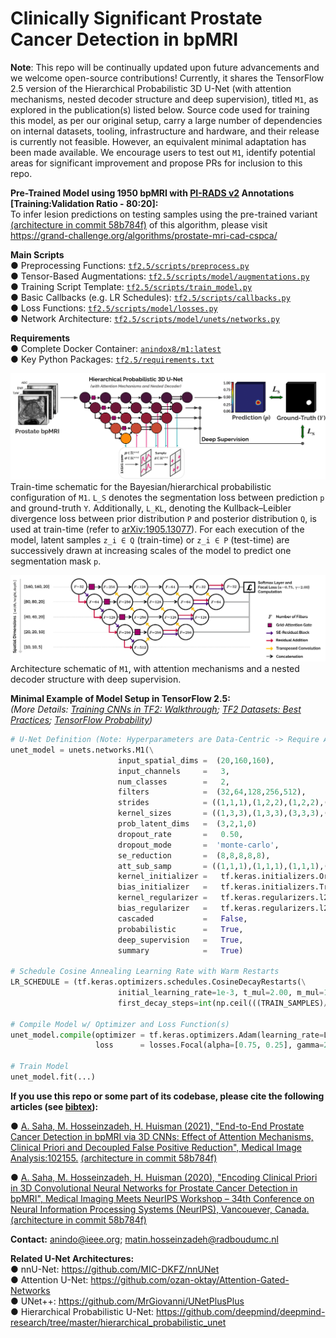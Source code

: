 # Clinically Significant Prostate Cancer Detection in bpMRI

**Note**: This repo will be continually updated upon future advancements and we welcome open-source contributions! Currently, it shares the TensorFlow 2.5 version of the Hierarchical Probabilistic 3D U-Net (with attention mechanisms, nested decoder structure and deep supervision), titled `M1`, as explored in the publication(s) listed below. Source code used for training this model, as per our original setup, carry a large number of dependencies on internal datasets, tooling, infrastructure and hardware, and their release is currently not feasible. However, an equivalent minimal adaptation has been made available. We encourage users to test out `M1`, identify potential areas for significant improvement and propose PRs for inclusion to this repo.

**Pre-Trained Model using 1950 bpMRI with [PI-RADS v2](https://www.sciencedirect.com/science/article/pii/S0302283815008489?via%3Dihub) Annotations [Training:Validation Ratio - 80:20]:**  
To infer lesion predictions on testing samples using the pre-trained variant [(architecture in commit 58b784f)](https://github.com/DIAGNijmegen/prostateMR_3D-CAD-csPCa/tree/58b784ffbd2e8c89139c6773cb9490b2fd53d814) of this algorithm, please visit https://grand-challenge.org/algorithms/prostate-mri-cad-cspca/

**Main Scripts**  
● Preprocessing Functions: [`tf2.5/scripts/preprocess.py`](https://github.com/DIAGNijmegen/prostateMR_3D-CAD-csPCa/blob/main/tf2.5/scripts/preprocess.py)  
● Tensor-Based Augmentations: [`tf2.5/scripts/model/augmentations.py`](https://github.com/DIAGNijmegen/prostateMR_3D-CAD-csPCa/blob/main/tf2.5/scripts/model/augmentations.py)   
● Training Script Template: [`tf2.5/scripts/train_model.py`](https://github.com/DIAGNijmegen/prostateMR_3D-CAD-csPCa/blob/main/tf2.5/scripts/train_model.py)  
● Basic Callbacks (e.g. LR Schedules): [`tf2.5/scripts/callbacks.py`](https://github.com/DIAGNijmegen/prostateMR_3D-CAD-csPCa/blob/main/tf2.5/scripts/callbacks.py)  
● Loss Functions: [`tf2.5/scripts/model/losses.py`](https://github.com/DIAGNijmegen/prostateMR_3D-CAD-csPCa/blob/main/tf2.5/scripts/model/losses.py)  
● Network Architecture: [`tf2.5/scripts/model/unets/networks.py`](https://github.com/DIAGNijmegen/prostateMR_3D-CAD-csPCa/blob/main/tf2.5/scripts/model/unets/networks.py)  

**Requirements**  
● Complete Docker Container: [`anindox8/m1:latest`](https://hub.docker.com/r/anindox8/m1)  
● Key Python Packages: [`tf2.5/requirements.txt`](https://github.com/DIAGNijmegen/prostateMR_3D-CAD-csPCa/blob/main/tf2.5/requirements.txt)  

<kbd>![schematic](docs/image-1.png)</kbd>
Train-time schematic for the Bayesian/hierarchical probabilistic configuration of `M1`. `L_S` denotes the segmentation loss between prediction `p` and ground-truth `Y`. Additionally, `L_KL`, denoting the Kullback–Leibler divergence loss between prior distribution `P` and posterior distribution `Q`, is used at train-time (refer to [arXiv:1905.13077](https://arxiv.org/abs/1905.13077)). For each execution of the model, latent samples `z_i ∈ Q` (train-time) or `z_i ∈ P` (test-time) are successively drawn at increasing scales of the model to predict one segmentation mask `p`.

<kbd>![schematic](docs/image-2.png)</kbd>
Architecture schematic of `M1`, with attention mechanisms and a nested decoder structure with deep supervision.

**Minimal Example of Model Setup in TensorFlow 2.5:**  
*(More Details: [Training CNNs in TF2: Walkthrough](https://www.tensorflow.org/tutorials/images/segmentation); [TF2 Datasets: Best Practices](https://www.tensorflow.org/guide/data_performance); [TensorFlow Probability](https://www.tensorflow.org/probability))*
```python
# U-Net Definition (Note: Hyperparameters are Data-Centric -> Require Adequate Tuning for Optimal Performance)
unet_model = unets.networks.M1(\
                        input_spatial_dims =  (20,160,160),            
                        input_channels     =   3,
                        num_classes        =   2,                       
                        filters            =  (32,64,128,256,512),   
                        strides            = ((1,1,1),(1,2,2),(1,2,2),(2,2,2),(2,2,2)),  
                        kernel_sizes       = ((1,3,3),(1,3,3),(3,3,3),(3,3,3),(3,3,3)),
                        prob_latent_dims   =  (3,2,1,0)
                        dropout_rate       =   0.50,       
                        dropout_mode       =  'monte-carlo',
                        se_reduction       =  (8,8,8,8,8),
                        att_sub_samp       = ((1,1,1),(1,1,1),(1,1,1),(1,1,1)),
                        kernel_initializer =   tf.keras.initializers.Orthogonal(gain=1), 
                        bias_initializer   =   tf.keras.initializers.TruncatedNormal(mean=0, stddev=1e-3),
                        kernel_regularizer =   tf.keras.regularizers.l2(1e-4),
                        bias_regularizer   =   tf.keras.regularizers.l2(1e-4),     
                        cascaded           =   False,
                        probabilistic      =   True,
                        deep_supervision   =   True,
                        summary            =   True)  

# Schedule Cosine Annealing Learning Rate with Warm Restarts
LR_SCHEDULE = (tf.keras.optimizers.schedules.CosineDecayRestarts(\
                        initial_learning_rate=1e-3, t_mul=2.00, m_mul=1.00, alpha=1e-3,
                        first_decay_steps=int(np.ceil(((TRAIN_SAMPLES)/BATCH_SIZE)))*10))
                                                  
# Compile Model w/ Optimizer and Loss Function(s)
unet_model.compile(optimizer = tf.keras.optimizers.Adam(learning_rate=LR_SCHEDULE, amsgrad=True), 
                   loss      = losses.Focal(alpha=[0.75, 0.25], gamma=2.00).loss)

# Train Model
unet_model.fit(...)
```

**If you use this repo or some part of its codebase, please cite the following articles (see [bibtex](https://github.com/DIAGNijmegen/prostateMR_3D-CAD-csPCa/blob/main/docs/citations.bib)):**  
  
  ● [A. Saha, M. Hosseinzadeh, H. Huisman (2021), "End-to-End Prostate Cancer Detection in bpMRI via 3D CNNs: Effect of Attention Mechanisms, Clinical Priori and Decoupled False
  Positive Reduction", Medical Image Analysis:102155.](https://doi.org/10.1016/j.media.2021.102155) [(architecture in commit 58b784f)](https://github.com/DIAGNijmegen/prostateMR_3D-CAD-csPCa/blob/58b784ffbd2e8c89139c6773cb9490b2fd53d814/tf2.5/models/networks.py)

  ● [A. Saha, M. Hosseinzadeh, H. Huisman (2020), "Encoding Clinical Priori in 3D Convolutional Neural Networks for Prostate Cancer Detection in bpMRI", Medical Imaging Meets
  NeurIPS Workshop – 34th Conference on Neural Information Processing Systems (NeurIPS), Vancouever, Canada.](https://arxiv.org/abs/2011.00263) [(architecture in commit 58b784f)](https://github.com/DIAGNijmegen/prostateMR_3D-CAD-csPCa/blob/58b784ffbd2e8c89139c6773cb9490b2fd53d814/tf2.5/models/networks.py)

**Contact:** anindo@ieee.org; matin.hosseinzadeh@radboudumc.nl 

**Related U-Net Architectures:**  
  ● nnU-Net: https://github.com/MIC-DKFZ/nnUNet  
  ● Attention U-Net: https://github.com/ozan-oktay/Attention-Gated-Networks  
  ● UNet++: https://github.com/MrGiovanni/UNetPlusPlus  
  ● Hierarchical Probabilistic U-Net: https://github.com/deepmind/deepmind-research/tree/master/hierarchical_probabilistic_unet  




